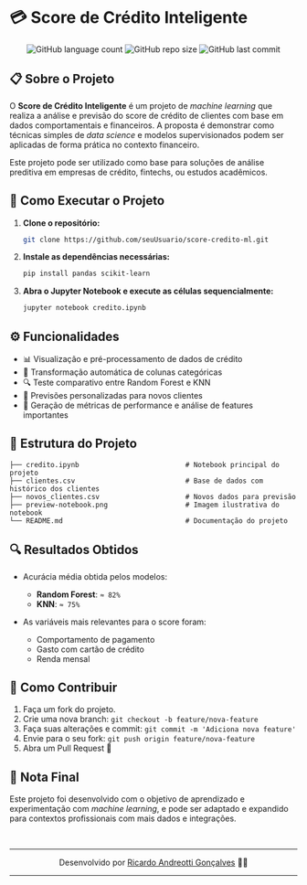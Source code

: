 # 💳 Score de Crédito Inteligente
<p align="center">
  <img alt="GitHub language count" src="https://img.shields.io/github/languages/count/devAndreotti/python-credito?color=FFF&labelColor=4B8BBE&style=flat-square">
  <img alt="GitHub repo size" src="https://img.shields.io/github/repo-size/devAndreotti/python-credito?color=FFF&labelColor=4B8BBE&style=flat-square">
  <img alt="GitHub last commit" src="https://img.shields.io/github/last-commit/devAndreotti/devAndreotti?color=FFF&labelColor=4B8BBE&style=flat-square">
</p>

## 📋 Sobre o Projeto
O **Score de Crédito Inteligente** é um projeto de *machine learning* que realiza a análise e previsão do score de crédito de clientes com base em dados comportamentais e financeiros. A proposta é demonstrar como técnicas simples de *data science* e modelos supervisionados podem ser aplicadas de forma prática no contexto financeiro.

Este projeto pode ser utilizado como base para soluções de análise preditiva em empresas de crédito, fintechs, ou estudos acadêmicos.

## 🚀 Como Executar o Projeto
1. **Clone o repositório:**

   ```bash
   git clone https://github.com/seuUsuario/score-credito-ml.git
   ```

2. **Instale as dependências necessárias:**

   ```bash
   pip install pandas scikit-learn
   ```

3. **Abra o Jupyter Notebook e execute as células sequencialmente:**

   ```bash
   jupyter notebook credito.ipynb
   ```

## ⚙️ Funcionalidades
* 📊 Visualização e pré-processamento de dados de crédito
* 🧮 Transformação automática de colunas categóricas
* 🔍 Teste comparativo entre Random Forest e KNN
* 🔮 Previsões personalizadas para novos clientes
* 🧩 Geração de métricas de performance e análise de features importantes

## 📂 Estrutura do Projeto
```
├── credito.ipynb                          # Notebook principal do projeto
├── clientes.csv                           # Base de dados com histórico dos clientes
├── novos_clientes.csv                     # Novos dados para previsão
├── preview-notebook.png                   # Imagem ilustrativa do notebook
└── README.md                              # Documentação do projeto
```

## 🔍 Resultados Obtidos
* Acurácia média obtida pelos modelos:

  * **Random Forest**: `≈ 82%`
  * **KNN**: `≈ 75%`
* As variáveis mais relevantes para o score foram:

  * Comportamento de pagamento
  * Gasto com cartão de crédito
  * Renda mensal

## 💪 Como Contribuir
1. Faça um fork do projeto.
2. Crie uma nova branch: `git checkout -b feature/nova-feature`
3. Faça suas alterações e commit: `git commit -m 'Adiciona nova feature'`
4. Envie para o seu fork: `git push origin feature/nova-feature`
5. Abra um Pull Request 🚀

## 📝 Nota Final
Este projeto foi desenvolvido com o objetivo de aprendizado e experimentação com *machine learning*, e pode ser adaptado e expandido para contextos profissionais com mais dados e integrações.

<br>

---

<p align="center">
  Desenvolvido por <a href="https://github.com/seuUsuario">Ricardo Andreotti Gonçalves</a> 🧑‍💻
</p>

---
